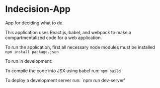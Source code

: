 # Indecision-App
App for deciding what to do.

This application uses React.js, babel, and webpack to make a compartmentalized code for a web application.

To run the application, first all necessary node modules must be installed
`npm install package.json`

To run in development:

To compile the code into JSX using babel run:
`npm build`

To deploy a development server run:
`npm run dev-server'
